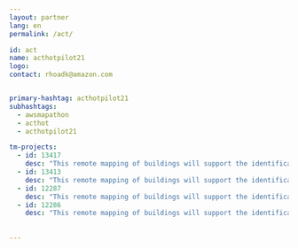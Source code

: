 ```yaml
---
layout: partner
lang: en
permalink: /act/

id: act
name: acthotpilot21
logo: 
contact: rhoadk@amazon.com


primary-hashtag: acthotpilot21
subhashtags:
  - awsmapathon
  - acthot
  - acthotpilot21

tm-projects:
  - id: 13417
    desc: "This remote mapping of buildings will support the identification and characterization of settlements, as well as the implementation of planned activities and largely the generation of data for humanitarian activities."
  - id: 13413
    desc: "This remote mapping of buildings will support the identification and characterization of settlements, as well as the implementation of planned activities and largely the generation of data for humanitarian activities."
  - id: 12287
    desc: "This remote mapping of buildings will support the identification and characterization of settlements, as well as the implementation of planned activities and largely the generation of data for humanitarian activities."
  - id: 12286
    desc: "This remote mapping of buildings will support the identification and characterization of settlements, as well as the implementation of planned activities and largely the generation of data for humanitarian activities."
    
    
---
```


